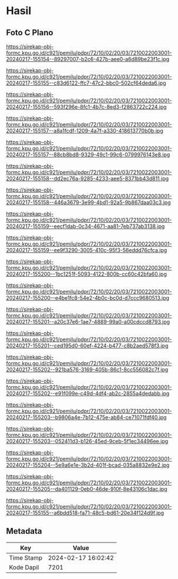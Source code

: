 # Hasil

## Foto C Plano

https://sirekap-obj-formc.kpu.go.id/c921/pemilu/pdpr/72/10/02/20/03/7210022003001-20240217-155154--89297007-b2c6-427b-aee0-a6d89be23f1c.jpg

https://sirekap-obj-formc.kpu.go.id/c921/pemilu/pdpr/72/10/02/20/03/7210022003001-20240217-155155--c83d6122-ffc7-47c2-bbc0-502cf64deda6.jpg

https://sirekap-obj-formc.kpu.go.id/c921/pemilu/pdpr/72/10/02/20/03/7210022003001-20240217-155156--593f296e-8fc1-4b7c-8ed3-f2863722c224.jpg

https://sirekap-obj-formc.kpu.go.id/c921/pemilu/pdpr/72/10/02/20/03/7210022003001-20240217-155157--a8a1fcdf-1209-4a7f-a330-418613770b0b.jpg

https://sirekap-obj-formc.kpu.go.id/c921/pemilu/pdpr/72/10/02/20/03/7210022003001-20240217-155157--88cb8bd8-9329-49c1-99c6-0799976143e8.jpg

https://sirekap-obj-formc.kpu.go.id/c921/pemilu/pdpr/72/10/02/20/03/7210022003001-20240217-155158--dd2ec76a-9285-4233-aee5-8371bb43d811.jpg

https://sirekap-obj-formc.kpu.go.id/c921/pemilu/pdpr/72/10/02/20/03/7210022003001-20240217-155158--446a3679-3e99-4bd1-92a5-9b867daa03c3.jpg

https://sirekap-obj-formc.kpu.go.id/c921/pemilu/pdpr/72/10/02/20/03/7210022003001-20240217-155159--eecf1dab-0c34-4671-aa81-7eb737ab3138.jpg

https://sirekap-obj-formc.kpu.go.id/c921/pemilu/pdpr/72/10/02/20/03/7210022003001-20240217-155159--ee9f3290-3005-410c-95f3-56eddd76cfca.jpg

https://sirekap-obj-formc.kpu.go.id/c921/pemilu/pdpr/72/10/02/20/03/7210022003001-20240217-155200--1bc1251f-5093-4122-800b-cc60c42bfa60.jpg

https://sirekap-obj-formc.kpu.go.id/c921/pemilu/pdpr/72/10/02/20/03/7210022003001-20240217-155200--e4be1fc8-54e2-4b0c-bc0d-d7ccc9680513.jpg

https://sirekap-obj-formc.kpu.go.id/c921/pemilu/pdpr/72/10/02/20/03/7210022003001-20240217-155201--a20c37e6-1ae7-4889-99a0-a00cdccd8793.jpg

https://sirekap-obj-formc.kpu.go.id/c921/pemilu/pdpr/72/10/02/20/03/7210022003001-20240217-155201--ced195d0-60ef-4224-b477-c8b2aed578f3.jpg

https://sirekap-obj-formc.kpu.go.id/c921/pemilu/pdpr/72/10/02/20/03/7210022003001-20240217-155202--921ba576-3169-405b-86c1-8cc556082c7f.jpg

https://sirekap-obj-formc.kpu.go.id/c921/pemilu/pdpr/72/10/02/20/03/7210022003001-20240217-155202--e91f099e-c49d-4df4-ab2c-2855a4dedabb.jpg

https://sirekap-obj-formc.kpu.go.id/c921/pemilu/pdpr/72/10/02/20/03/7210022003001-20240217-155203--b9806a4e-7b12-475e-ab84-ce71071fdf40.jpg

https://sirekap-obj-formc.kpu.go.id/c921/pemilu/pdpr/72/10/02/20/03/7210022003001-20240217-155203--052411d3-b126-45ed-9ceb-5f1ec34496ee.jpg

https://sirekap-obj-formc.kpu.go.id/c921/pemilu/pdpr/72/10/02/20/03/7210022003001-20240217-155204--5e9a6e1e-3b2d-401f-bcad-035a8832e9e2.jpg

https://sirekap-obj-formc.kpu.go.id/c921/pemilu/pdpr/72/10/02/20/03/7210022003001-20240217-155205--da401129-0eb0-46de-910f-8e43106c1dac.jpg

https://sirekap-obj-formc.kpu.go.id/c921/pemilu/pdpr/72/10/02/20/03/7210022003001-20240217-155155--a6bdd518-fa71-48c5-bd61-20e34f124d9f.jpg


## Metadata

| Key        | Value               |
| ---------- | ------------------- |
| Time Stamp | 2024-02-17 16:02:42 |
| Kode Dapil | 7201                |



